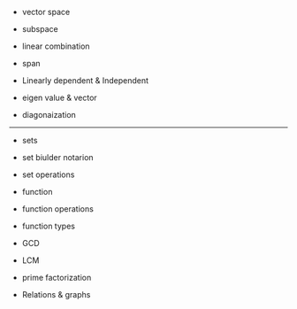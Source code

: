 

- vector space
- subspace

- linear combination
- span
- Linearly dependent & Independent




- eigen value & vector
- diagonaization


-------------------------------------------------------------
- sets
- set biulder notarion
- set operations

- function
- function operations
- function types

- GCD
- LCM
- prime factorization

- Relations & graphs
